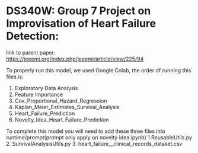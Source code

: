 # DS340W: Group 7 Project on Improvisation of Heart Failure Detection: 

link to parent paper: https://jeeemi.org/index.php/jeeemi/article/view/225/94

To properly run this model, we used Google Colab, the order of running this files is: 
1. Exploratory Data Analysis
2. Feature Importance
3. Cox_Proportional_Hazard_Regression
4. Kaplan_Meier_Estimates_Survival_Analysis
5. Heart_Failure_Prediction
6. Novelty_Idea_Heart_Failure_Prediction

To complete this model you will need to add these three files into runtime/prompt(prompt only apply on novelty idea ipynb) 
1.ReusableUtils.py
2. SurvivalAnalysisUtils.py
3. heart_failure__clinical_records_dataset.csv
